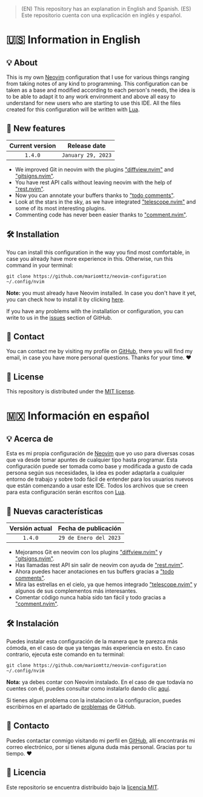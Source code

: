 > (EN) This repository has an explanation in English and Spanish. (ES) Este repositorio cuenta con una explicación en inglés y español.

# 🇺🇸 Information in English

## 💡 About
This is my own [Neovim](https://neovim.io/) configuration that I use for various things ranging from taking notes of any kind to programming. This configuration can be taken as a base and modified according to each person's needs, the idea is to be able to adapt it to any work environment and above all easy to understand for new users who are starting to use this IDE. All the files created for this configuration will be written with [Lua](https://www.lua.org/).

## 📰 New features

| Current version | Release date |
| :-------------: | :----------: |
| `1.4.0` | `January 29, 2023` |

- We improved Git in neovim with the plugins ["diffview.nvim"](https://github.com/sindrets/diffview.nvim) and ["gitsigns.nvim"](https://github.com/lewis6991/gitsigns.nvim).
- You have rest API calls without leaving neovim with the help of ["rest.nvim"](https://github.com/rest-nvim/rest.nvim).
- Now you can annotate your buffers thanks to ["todo comments"](https://github.com/folke/todo-comments.nvim).
- Look at the stars in the sky, as we have integrated ["telescope.nvim"](https://github.com/nvim-telescope/telescope.nvim) and some of its most interesting plugins.
- Commenting code has never been easier thanks to ["comment.nvim"](https://github.com/numToStr/Comment.nvim).

## 🛠 Installation
You can install this configuration in the way you find most comfortable, in case you already have more experience in this. Otherwise, run this command in your terminal:

```git
git clone https://github.com/mariomttz/neovim-configuration ~/.config/nvim
```

**Note:** you must already have Neovim installed. In case you don't have it yet, you can check how to install it by clicking [here](https://github.com/neovim/neovim/wiki/Installing-Neovim).

If you have any problems with the installation or configuration, you can write to us in the [issues](https://github.com/mariomttz/neovim-configuration/issues) section of GitHub.

## 📧 Contact
You can contact me by visiting my profile on [GitHub](https://github.com/mariomttz), there you will find my email, in case you have more personal questions. Thanks for your time. ❤

## 📃 License
This repository is distributed under the [MIT license](https://github.com/mariomttz/neovim-configuration/blob/master/LICENSE.md).

# 🇲🇽 Información en español

## 💡 Acerca de
Esta es mi propia configuración de [Neovim](https://neovim.io/) que yo uso para diversas cosas que va desde tomar apuntes de cualquier tipo hasta programar. Esta configuración puede ser tomada como base y modificada a gusto de cada persona según sus necesidades, la idea es poder adaptarla a cualquier entorno de trabajo y sobre todo fácil de entender para los usuarios nuevos que están comenzando a usar este IDE. Todos los archivos que se creen para esta configuración serán escritos con [Lua](https://www.lua.org/).

## 📰 Nuevas características

| Versión actual | Fecha de publicación |
| :------------: | :------------------: |
| `1.4.0` | `29 de Enero del 2023` |

- Mejoramos Git en neovim con los plugins ["diffview.nvim"](https://github.com/sindrets/diffview.nvim) y ["gitsigns.nvim"](https://github.com/lewis6991/gitsigns.nvim).
- Has llamadas rest API sin salir de neovim con ayuda de ["rest.nvim"](https://github.com/rest-nvim/rest.nvim).
- Ahora puedes hacer anotaciones en tus buffers gracias a ["todo comments"](https://github.com/folke/todo-comments.nvim).
- Mira las estrellas en el cielo, ya que hemos integrado ["telescope.nvim"](https://github.com/nvim-telescope/telescope.nvim) y algunos de sus complementos más interesantes.
- Comentar código nunca había sido tan fácil y todo gracias a ["comment.nvim"](https://github.com/numToStr/Comment.nvim).

## 🛠 Instalación
Puedes instalar esta configuración de la manera que te parezca más cómoda, en el caso de que ya tengas más experiencia en esto. En caso contrario, ejecuta este comando en tu terminal:

```git
git clone https://github.com/mariomttz/neovim-configuration ~/.config/nvim
```

**Nota:** ya debes contar con Neovim instalado. En el caso de que todavía no cuentes con él, puedes consultar como instalarlo dando clic [aquí](https://github.com/neovim/neovim/wiki/Installing-Neovim).

Si tienes algun problema con la instalacion o la configuracion, puedes escribirnos en el apartado de [problemas](https://github.com/mariomttz/neovim-configuration/issues) de GitHub.

## 📧 Contacto
Puedes contactar conmigo visitando mi perfil en [GitHub](https://github.com/mariomttz), allí encontrarás mi correo electrónico, por si tienes alguna duda más personal. Gracias por tu tiempo. ❤

## 📃 Licencia
Este repositorio se encuentra distribuido bajo la [licencia MIT](https://github.com/mariomttz/neovim-configuration/blob/master/LICENSE.md).
